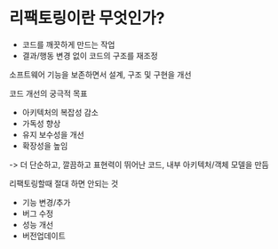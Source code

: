 # 리팩토링이란 무엇인가?

- 코드를 깨끗하게 만드는 작업
- 결과/행동 변경 없이 코드의 구조를 재조정

소프트웨어 기능을 보존하면서 설계, 구조 및 구현을 개선

코드 개선의 궁극적 목표

- 아키텍처의 복잡성 감소
- 가독성 향상
- 유지 보수성을 개선
- 확장성을 높임

-> 더 단순하고, 깔끔하고 표현력이 뛰어난 코드, 내부 아키텍처/객체 모델을 만듬

리팩토링할때 절대 하면 안되는 것

- 기능 변경/추가
- 버그 수정
- 성능 개선
- 버전업데이트